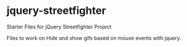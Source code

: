 # jquery-streetfighter
Starter Files for jQuery Streetfighter Project

Files to work on Hide and show gifs based on mouse events with jquery.


